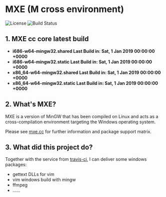 # MXE (M cross environment)

![License](https://img.shields.io/badge/License-MIT-brightgreen.svg)
![Build Status](https://travis-ci.org/wangkexiong/build.mxe.svg?branch=master)

## 1. MXE cc core latest build

+ **i686-w64-mingw32.shared Last Build in: Sat, 1 Jan 2019 00:00:00 +0000**
+ **i686-w64-mingw32.static Last Build in: Sat, 1 Jan 2019 00:00:00 +0000**
+ **x86_64-w64-mingw32.shared Last Build in: Sat, 1 Jan 2019 00:00:00 +0000**
+ **x86_64-w64-mingw32.static Last Build in: Sat, 1 Jan 2019 00:00:00 +0000**

## 2. What's MXE?
MXE is a version of MinGW that has been compiled on Linux and
acts as a cross-compilation environment targeting the Windows operating system.

Please see [mxe.cc](http://mxe.cc/) for further information and package support matrix.

## 3. What did this project do?
Together with the service from [travis-ci](http://travis-ci.com),
I can deliver some windows packages:

  * gettext DLLs for vim
  * vim windows build with mingw
  * ffmpeg
  * ......

